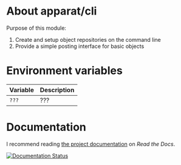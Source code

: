 # About apparat/cli

Purpose of this module:

1. Create and setup object repositories on the command line
2. Provide a simple posting interface for basic objects

# Environment variables

Variable                       | Description
-------------------------------|------------------------------------------------------------
`???`                          | ???

# Documentation

I recommend reading [the project documentation](http://apparat-cli.readthedocs.io/) on *Read the Docs*.

[![Documentation Status](https://readthedocs.org/projects/apparat-cli/badge/?version=latest)](http://apparat-cli.readthedocs.io/en/latest/?badge=latest)
